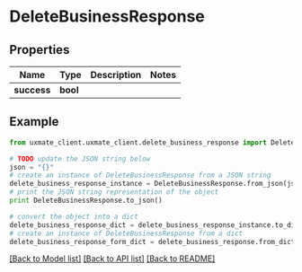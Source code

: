 # DeleteBusinessResponse


## Properties
Name | Type | Description | Notes
------------ | ------------- | ------------- | -------------
**success** | **bool** |  | 

## Example

```python
from uxmate_client.uxmate_client.delete_business_response import DeleteBusinessResponse

# TODO update the JSON string below
json = "{}"
# create an instance of DeleteBusinessResponse from a JSON string
delete_business_response_instance = DeleteBusinessResponse.from_json(json)
# print the JSON string representation of the object
print DeleteBusinessResponse.to_json()

# convert the object into a dict
delete_business_response_dict = delete_business_response_instance.to_dict()
# create an instance of DeleteBusinessResponse from a dict
delete_business_response_form_dict = delete_business_response.from_dict(delete_business_response_dict)
```
[[Back to Model list]](../README.md#documentation-for-models) [[Back to API list]](../README.md#documentation-for-api-endpoints) [[Back to README]](../README.md)


